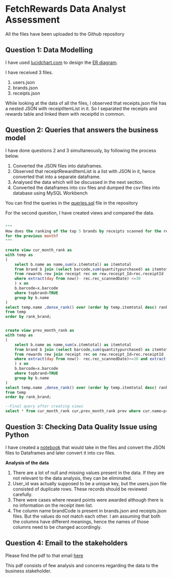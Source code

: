 # FetchRewards Data Analyst Assessment


All the files have been uploaded to the Github repository




## Question 1: Data Modelling

I have used [lucidchart.com](https://www.lucidchart.com/) to design the [ER diagram](https://github.com/vinay-kaushik/fetchRewards-DataAnalyst/blob/master/Database%20ER%20diagram%20Fetch%20Rewards.jpg).

I have received 3 files.
1. users.json
2. brands.json
3. receipts.json

While looking at the data of all the files, I observed that receipts.json file has a nested JSON with receiptItemList in it. So I separated the receipts and rewards table and linked them with receiptId in common.



## Question 2: Queries that answers the business model

I have done questions 2 and 3 simultaneously, by following the process below.

1. Converted the JSON files into dataframes.
2. Observed that receiptRewardItemList is a list with JSON in it, hence converted that into a separate dataframe.
3. Analysed the data which will be discussed in the next section.
4. Converted the dataframes into csv files and dumped the csv files into database using MySQL Workbench

You can find the queries in the [queries.sql](https://github.com/vinay-kaushik/fetchRewards-DataAnalyst/blob/master/queries.sql) file in the repository

For the second question, I have created views and compared the data.

```sql

"""
How does the ranking of the top 5 brands by receipts scanned for the recent month compare to the ranking
for the previous month?
"""

create view cur_month_rank as 
with temp as 
(
	select b.name as name,sum(x.itemtotal) as itemtotal
    from brand b join (select barcode,sum(quantitypurchased) as itemtotal
    from rewards rew join receipt rec on rew.receipt_Id=rec.receiptId
    where extract(day from now()- rec.rec_scannedDate) <=30
    ) x on
    b.barcode=x.barcode
    where topbrand=TRUE
    group by b.name
)
select temp.name ,dense_rank() over (order by temp.itemtotal desc) rank_brand
from temp
order by rank_brand;


create view prev_month_rank as 
with temp as 
(
	select b.name as name,sum(x.itemtotal) as itemtotal
    from brand b join (select barcode,sum(quantitypurchased) as itemtotal
    from rewards rew join receipt rec on rew.receipt_Id=rec.receiptId
    where extract(day from now()- rec.rec_scannedDate)>=30 and extract(day from now()- rec.rec_scannedDate) <=60
    ) x on
    b.barcode=x.barcode
    where topbrand=TRUE
    group by b.name
)
select temp.name ,dense_rank() over (order by temp.itemtotal desc) rank_brand
from temp
order by rank_brand;

--Final query after creating views
select * from cur_month_rank cur,prev_month_rank prev where cur.name=prev.name;
```

## Question 3: Checking Data Quality Issue using Python
I have created a [notebook](https://github.com/vinay-kaushik/fetchRewards-DataAnalyst/blob/master/FetchRewards.ipynb) that would take in the files and convert the JSON files to Dataframes and later convert it into csv files.


**Analysis of the data**
1. There are a lot of null and missing values present in the data. If they are not relevant to the data analysis, they can be eliminated.
2. User_id was actually supposed to be a unique key, but the users.json file consisted of duplicate rows. These records should be reviewed carefully.
3. There were cases where reward points were awarded although there is no information on the receipt item list.
4. The column name brandCode is present in brands.json and receipts.json files. But the values do not match each other. I am assuming that both the columns have different meanings, hence the names of those columns need to be changed accordingly.

## Question 4: Email to the stakeholders

Please find the pdf to that email [here](https://github.com/vinay-kaushik/fetchRewards-DataAnalyst/blob/master/Email-to-stakeholders.pdf)

This pdf consists of few analysis and concerns regarding the data to the business stakeholder.



